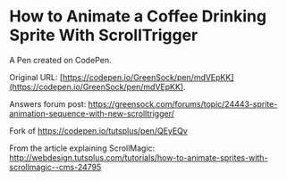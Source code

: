 # How to Animate a Coffee Drinking Sprite With ScrollTrigger

A Pen created on CodePen.

Original URL: [https://codepen.io/GreenSock/pen/mdVEpKK](https://codepen.io/GreenSock/pen/mdVEpKK).

Answers forum post: https://greensock.com/forums/topic/24443-sprite-animation-sequence-with-new-scrolltrigger/

Fork of https://codepen.io/tutsplus/pen/QEyEQv

From the article explaining ScrollMagic: 
http://webdesign.tutsplus.com/tutorials/how-to-animate-sprites-with-scrollmagic--cms-24795